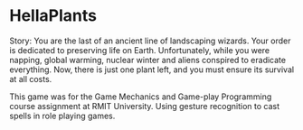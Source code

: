 HellaPlants
===========

Story:
You are the last of an ancient line of landscaping wizards. 
Your order is dedicated to preserving life on Earth. Unfortunately, while you were napping, 
global warming, nuclear winter and aliens conspired to eradicate everything. Now, there is 
just one plant left, and you must ensure its survival at all costs.

This game was for the Game Mechanics and Game-play Programming course assignment at RMIT University. 
Using gesture recognition to cast spells in role playing games.
